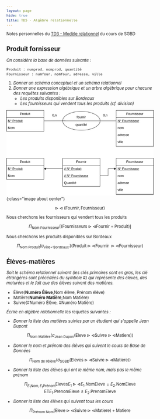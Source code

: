 ```yaml
---
layout: page
hide: true
title: TD5 - Algèbre relationnelle
---
```

<script type="text/javascript" async
  src="https://cdn.mathjax.org/mathjax/latest/MathJax.js?config=TeX-MML-AM_CHTML">
</script>

Notes personnelles du [TD3 - Modèle relationnel](https://moodle.bordeaux-inp.fr/pluginfile.php/49010/mod_resource/content/2/td3.pdf) du cours de SGBD

<style>
html {
 zoom: 0.80;
}
</style>

## Produit fornisseur

*On considère la base de données suivante :*
```
Produit : numprod, nomprod, quantité
Fournisseur : numfour, nomfour, adresse, ville
```
1. *Donner un schéma conceptuel et un schéma relationnel*
2. *Donner une expression algébrique et un arbre algébrique pour chacune des
   requêtes suivantes :*
   + *Les produits disponibles sur Bordeaux*
   + *Les fournisseurs qui vendent tous les produits (cf. division)*
   
![1](/assets/images/sgbd/uml19.png){:class="image about center"}

$$\rhd \lhd (\text{Fournir},\text{Fournisseur})$$

Nous cherchons les fournisseurs qui vendent tous les produits 

$$ \Pi_{\text{Nom Fournisseur}} [(\text{Fournisseurs} \rhd \lhd \text{Fournir}
\div \text{Produit})]$$ 

Nous cherchons les produits disponibles sur Bordeaux 

$$\Pi_{\text{Nom Produit}}
(\sigma_{\text{ville='Bordeaux'}})(\text{Produit} \rhd \lhd \text{Fournir } \rhd
\lhd {\text{Fournisseur}})$$

## Élèves-matières

*Soit le schéma relationnel suivant (les clés primaires sont en gras, les clé
étrangères sont précédées du symbole #) qui représente des élèves, des maturées
et le fait que des élèves suivent des matières.*
+ Élève(**Numéro Élève**,Nom élève, Prénom élève)
+ Matière(**Numéro Matière**,Nom Matière)
+ Suivre(#Numéro Élève, #Numéro Matière)

*Écrire en algèbre relationnelle les requêtes suivantes :*
+ *Donner la liste des matières suivies par un étudiant qui s'appelle Jean
  Dupont*
  
$$\Pi_{\text{Nom Matière}}(\sigma_{\text{Jean Dupon}} (\text{Eleve} \rhd
\lhd \text{Suivre} \rhd \lhd \text{Matiere}))$$

+ *Donner le nom et prénom des élèves qui suivent le cours de Base de Données*

$$\Pi_{\text{Nom de l'élève}}(\sigma_{\text{SGBD}}(\text{Eleves} \rhd \lhd
\text{Suivre} \rhd \lhd \text{Matiere}))$$

+ *Donner la liste des élèves qui ont le même nom, mais pas le même prénom*

$$\Pi_{E_1 \text{Nom}, E_1 \text{Prénom}}\text{Eleves} E_1 \rhd \lhd {E_1.\text{NomEleve}=E_2.\text{NomEleve ET}
E_1.\text{PrenomEleve} \neq E_2.\text{PrenomEleve}}$$

+ *Donner la liste des élèves qui suivent tous les cours*

$$\Pi_{\text{Prénom Nom}}(\text{Eleve}\rhd \lhd \text{Suivre} \rhd \lhd
\text{Matiere}) \div \text{Matiere}$$ 
